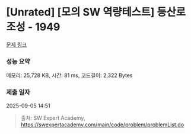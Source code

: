 # [Unrated] [모의 SW 역량테스트] 등산로 조성 - 1949 

[문제 링크](https://swexpertacademy.com/main/code/problem/problemDetail.do?contestProbId=AV5PoOKKAPIDFAUq) 

### 성능 요약

메모리: 25,728 KB, 시간: 81 ms, 코드길이: 2,322 Bytes

### 제출 일자

2025-09-05 14:51



> 출처: SW Expert Academy, https://swexpertacademy.com/main/code/problem/problemList.do
